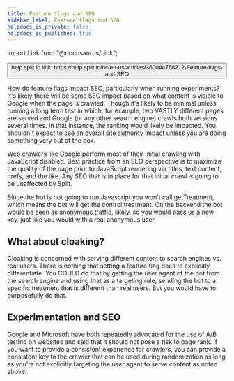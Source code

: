 ```yaml
---
title: Feature flags and SEO
sidebar_label: Feature flags and SEO
helpdocs_is_private: false
helpdocs_is_published: true
---
```


import Link from "@docusaurus/Link";

<p>
  <button style={{borderRadius:'8px', border:'1px', fontFamily:'Courier New', fontWeight:'800', textAlign:'left'}}> help.split.io link: https://help.split.io/hc/en-us/articles/360044768212-Feature-flags-and-SEO </button>
</p>

How do feature flags impact SEO, particularly when running experiments?
It's likely there will be some SEO impact based on what content is visible to Google when the page is crawled.  Though it's likely to be minimal unless running a long term test in which, for example, two VASTLY different pages are served and Google (or any other search engine) crawls both versions several times. In that instance, the ranking would likely be impacted. You shouldn't expect to see an overall site authority impact unless you are doing something very out of the box.

Web crawlers like Google perform most of their initial crawling with JavaScript disabled. Best practice from an SEO perspective is to maximize the quality of the page prior to JavaScript rendering via titles, text content, hrefs, and the like.  Any SEO that is in place for that initial crawl is going to be unaffected by Split.

Since the bot is not going to run Javascript you won't call getTreatment, which means the bot will get the control treatment.  On the backend the bot would be seen as anonymous traffic, likely, so you would pass us a new key, just like you would with a real anonymous user. 

## What about cloaking?

Cloaking is concerned with serving different content to search engines vs. real users. There is nothing that setting a feature flag does to explicitly differentiate.  You COULD do that by getting the user agent of the bot from the search engine and using that as a targeting rule, sending the bot to a specific treatment that is different than real users. But you would have to purposefully do that.

## Experimentation and SEO

Google and Microsoft have both repeatedly advocated for the use of A/B testing on websites and said that it should not pose a risk to page rank. If you want to provide a consistent experience for crawlers, you can provide a consistent key to the crawler that can be used during randomization as long as you're not explicitly targeting the user agent to serve content as noted above.